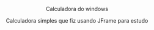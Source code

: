 <p align="center">Calculadora do windows</p>
<p align="center">Calculadora simples que fiz usando JFrame para estudo</p>

